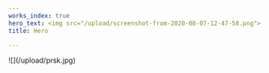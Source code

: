 ```yaml
---
works_index: true
hero_text: <img src="/upload/screenshot-from-2020-08-07-12-47-58.png">
title: Hero

---
```

<Hero :text="$page.frontmatter.hero_text" />
<WorksList />![](/upload/prsk.jpg)